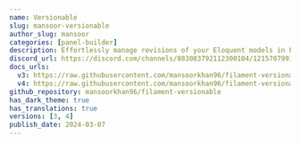```yaml
---
name: Versionable
slug: mansoor-versionable
author_slug: mansoor
categories: [panel-builder]
description: Effortlessly manage revisions of your Eloquent models in Filament.
discord_url: https://discord.com/channels/883083792112300104/1215707991920214016
docs_urls:
  v3: https://raw.githubusercontent.com/mansoorkhan96/filament-versionable/3.x/README.md
  v4: https://raw.githubusercontent.com/mansoorkhan96/filament-versionable/4.x/README.md
github_repository: mansoorkhan96/filament-versionable
has_dark_theme: true
has_translations: true
versions: [3, 4]
publish_date: 2024-03-07
---
```


